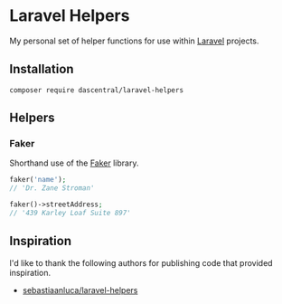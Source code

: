 # Laravel Helpers

My personal set of helper functions for use within [Laravel](https://laravel.com/) projects.

## Installation

```
composer require dascentral/laravel-helpers
```

## Helpers

### Faker

Shorthand use of the [Faker](https://github.com/fzaninotto/Faker) library.

```php
faker('name');
// 'Dr. Zane Stroman'

faker()->streetAddress;
// '439 Karley Loaf Suite 897'
```

## Inspiration

I'd like to thank the following authors for publishing code that provided inspiration.

* [sebastiaanluca/laravel-helpers](https://github.com/sebastiaanluca/laravel-helpers)
